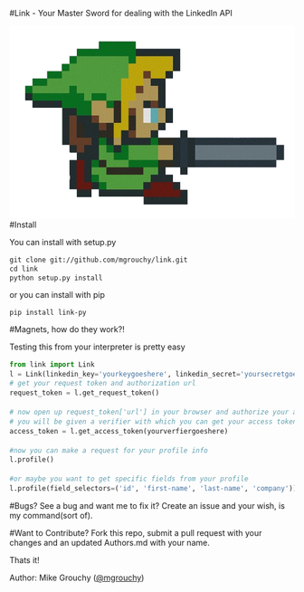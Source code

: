 #Link - Your Master Sword for dealing with the LinkedIn API

![link](https://github.com/mgrouchy/link/raw/master/link.png)
#Install

You can install with setup.py

```shell
git clone git://github.com/mgrouchy/link.git
cd link
python setup.py install
```

or you can install with pip
```shell
pip install link-py
```

#Magnets, how do they work?!

Testing this from your interpreter is pretty easy

```python
from link import Link
l = Link(linkedin_key='yourkeygoeshere', linkedin_secret='yoursecretgoeshere')
# get your request token and authorization url
request_token = l.get_request_token()

# now open up request_token['url'] in your browser and authorize your app
# you will be given a verifier with which you can get your access token
access_token = l.get_access_token(yourverfiergoeshere)

#now you can make a request for your profile info
l.profile()

#or maybe you want to get specific fields from your profile
l.profile(field_selectors=('id', 'first-name', 'last-name', 'company'))

```

#Bugs?
See a bug and want me to fix it? Create an issue and your wish, is my command(sort of).


#Want to Contribute?
Fork this repo, submit a pull request with your changes and an updated Authors.md with your name.

Thats it!

Author: Mike Grouchy ([@mgrouchy](http://twitter.com/mgrouchy))
